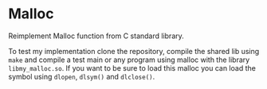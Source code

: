 # Malloc

Reimplement Malloc function from C standard library.

To test my implementation clone the repository, compile the shared lib using ``make`` and compile a test main or any program using malloc with the library ``libmy_malloc.so``. If you want to be sure to load this malloc you can load the symbol using ``dlopen``, ``dlsym()`` and ``dlclose()``.
